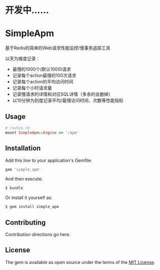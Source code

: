 # 开发中……
# SimpleApm
基于Redis的简单的Web请求性能监控/慢事务追踪工具

以天为维度记录：
- 最慢的1000个(默认1000)请求
- 记录每个action最慢的100次请求
- 记录每个action的平均访问时间
- 记录每个小时请求量
- 记录慢请求的详情和对应SQL详情（多余的会删掉）
- 以10分钟为刻度记录平均/最慢访问时间、次数等性能指标

## Usage

```ruby
# routes.rb
mount SimpleApm::Engine => '/apm'
```


## Installation
Add this line to your application's Gemfile:

```ruby
gem 'simple_apm'
```

And then execute:
```bash
$ bundle
```

Or install it yourself as:
```bash
$ gem install simple_apm
```

## Contributing
Contribution directions go here.

## License
The gem is available as open source under the terms of the [MIT License](http://opensource.org/licenses/MIT).

